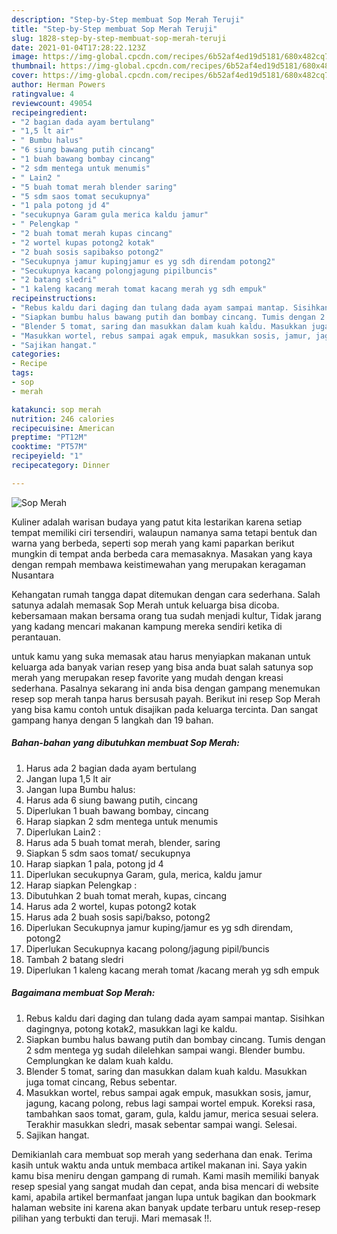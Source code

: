 ```yaml
---
description: "Step-by-Step membuat Sop Merah Teruji"
title: "Step-by-Step membuat Sop Merah Teruji"
slug: 1828-step-by-step-membuat-sop-merah-teruji
date: 2021-01-04T17:28:22.123Z
image: https://img-global.cpcdn.com/recipes/6b52af4ed19d5181/680x482cq70/sop-merah-foto-resep-utama.jpg
thumbnail: https://img-global.cpcdn.com/recipes/6b52af4ed19d5181/680x482cq70/sop-merah-foto-resep-utama.jpg
cover: https://img-global.cpcdn.com/recipes/6b52af4ed19d5181/680x482cq70/sop-merah-foto-resep-utama.jpg
author: Herman Powers
ratingvalue: 4
reviewcount: 49054
recipeingredient:
- "2 bagian dada ayam bertulang"
- "1,5 lt air"
- " Bumbu halus"
- "6 siung bawang putih cincang"
- "1 buah bawang bombay cincang"
- "2 sdm mentega untuk menumis"
- " Lain2 "
- "5 buah tomat merah blender saring"
- "5 sdm saos tomat secukupnya"
- "1 pala potong jd 4"
- "secukupnya Garam gula merica kaldu jamur"
- " Pelengkap "
- "2 buah tomat merah kupas cincang"
- "2 wortel kupas potong2 kotak"
- "2 buah sosis sapibakso potong2"
- "Secukupnya jamur kupingjamur es yg sdh direndam potong2"
- "Secukupnya kacang polongjagung pipilbuncis"
- "2 batang sledri"
- "1 kaleng kacang merah tomat kacang merah yg sdh empuk"
recipeinstructions:
- "Rebus kaldu dari daging dan tulang dada ayam sampai mantap. Sisihkan dagingnya, potong kotak2, masukkan lagi ke kaldu."
- "Siapkan bumbu halus bawang putih dan bombay cincang. Tumis dengan 2 sdm mentega yg sudah dilelehkan sampai wangi. Blender bumbu. Cemplungkan ke dalam kuah kaldu."
- "Blender 5 tomat, saring dan masukkan dalam kuah kaldu. Masukkan juga tomat cincang, Rebus sebentar."
- "Masukkan wortel, rebus sampai agak empuk, masukkan sosis, jamur, jagung, kacang polong, rebus lagi sampai wortel empuk. Koreksi rasa, tambahkan saos tomat, garam, gula, kaldu jamur, merica sesuai selera. Terakhir masukkan sledri, masak sebentar sampai wangi. Selesai."
- "Sajikan hangat."
categories:
- Recipe
tags:
- sop
- merah

katakunci: sop merah 
nutrition: 246 calories
recipecuisine: American
preptime: "PT12M"
cooktime: "PT57M"
recipeyield: "1"
recipecategory: Dinner

---
```



![Sop Merah](https://img-global.cpcdn.com/recipes/6b52af4ed19d5181/680x482cq70/sop-merah-foto-resep-utama.jpg)

Kuliner adalah warisan budaya yang patut kita lestarikan karena setiap tempat memiliki ciri tersendiri, walaupun namanya sama tetapi bentuk dan warna yang berbeda, seperti sop merah yang kami paparkan berikut mungkin di tempat anda berbeda cara memasaknya. Masakan yang kaya dengan rempah membawa keistimewahan yang merupakan keragaman Nusantara

Kehangatan rumah tangga dapat ditemukan dengan cara sederhana. Salah satunya adalah memasak Sop Merah untuk keluarga bisa dicoba. kebersamaan makan bersama orang tua sudah menjadi kultur, Tidak jarang yang kadang mencari makanan kampung mereka sendiri ketika di perantauan.



untuk kamu yang suka memasak atau harus menyiapkan makanan untuk keluarga ada banyak varian resep yang bisa anda buat salah satunya sop merah yang merupakan resep favorite yang mudah dengan kreasi sederhana. Pasalnya sekarang ini anda bisa dengan gampang menemukan resep sop merah tanpa harus bersusah payah.
Berikut ini resep Sop Merah yang bisa kamu contoh untuk disajikan pada keluarga tercinta. Dan sangat gampang hanya dengan 5 langkah dan 19 bahan.


<!--inarticleads1-->

##### Bahan-bahan yang dibutuhkan membuat Sop Merah:

1. Harus ada 2 bagian dada ayam bertulang
1. Jangan lupa 1,5 lt air
1. Jangan lupa  Bumbu halus:
1. Harus ada 6 siung bawang putih, cincang
1. Diperlukan 1 buah bawang bombay, cincang
1. Harap siapkan 2 sdm mentega untuk menumis
1. Diperlukan  Lain2 :
1. Harus ada 5 buah tomat merah, blender, saring
1. Siapkan 5 sdm saos tomat/ secukupnya
1. Harap siapkan 1 pala, potong jd 4
1. Diperlukan secukupnya Garam, gula, merica, kaldu jamur
1. Harap siapkan  Pelengkap :
1. Dibutuhkan 2 buah tomat merah, kupas, cincang
1. Harus ada 2 wortel, kupas potong2 kotak
1. Harus ada 2 buah sosis sapi/bakso, potong2
1. Diperlukan Secukupnya jamur kuping/jamur es yg sdh direndam, potong2
1. Diperlukan Secukupnya kacang polong/jagung pipil/buncis
1. Tambah 2 batang sledri
1. Diperlukan 1 kaleng kacang merah tomat /kacang merah yg sdh empuk




<!--inarticleads2-->

##### Bagaimana membuat  Sop Merah:

1. Rebus kaldu dari daging dan tulang dada ayam sampai mantap. Sisihkan dagingnya, potong kotak2, masukkan lagi ke kaldu.
1. Siapkan bumbu halus bawang putih dan bombay cincang. Tumis dengan 2 sdm mentega yg sudah dilelehkan sampai wangi. Blender bumbu. Cemplungkan ke dalam kuah kaldu.
1. Blender 5 tomat, saring dan masukkan dalam kuah kaldu. Masukkan juga tomat cincang, Rebus sebentar.
1. Masukkan wortel, rebus sampai agak empuk, masukkan sosis, jamur, jagung, kacang polong, rebus lagi sampai wortel empuk. Koreksi rasa, tambahkan saos tomat, garam, gula, kaldu jamur, merica sesuai selera. Terakhir masukkan sledri, masak sebentar sampai wangi. Selesai.
1. Sajikan hangat.




Demikianlah cara membuat sop merah yang sederhana dan enak. Terima kasih untuk waktu anda untuk membaca artikel makanan ini. Saya yakin kamu bisa meniru dengan gampang di rumah. Kami masih memiliki banyak resep spesial yang sangat mudah dan cepat, anda bisa mencari di website kami, apabila artikel bermanfaat jangan lupa untuk bagikan dan bookmark halaman website ini karena akan banyak update terbaru untuk resep-resep pilihan yang terbukti dan teruji. Mari memasak !!. 
